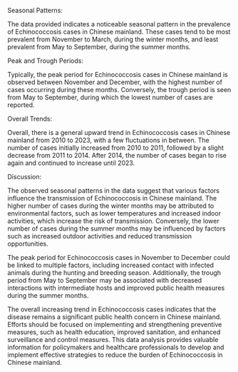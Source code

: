 Seasonal Patterns:

The data provided indicates a noticeable seasonal pattern in the prevalence of Echinococcosis cases in Chinese mainland. These cases tend to be most prevalent from November to March, during the winter months, and least prevalent from May to September, during the summer months.

Peak and Trough Periods:

Typically, the peak period for Echinococcosis cases in Chinese mainland is observed between November and December, with the highest number of cases occurring during these months. Conversely, the trough period is seen from May to September, during which the lowest number of cases are reported.

Overall Trends:

Overall, there is a general upward trend in Echinococcosis cases in Chinese mainland from 2010 to 2023, with a few fluctuations in between. The number of cases initially increased from 2010 to 2011, followed by a slight decrease from 2011 to 2014. After 2014, the number of cases began to rise again and continued to increase until 2023.

Discussion:

The observed seasonal patterns in the data suggest that various factors influence the transmission of Echinococcosis in Chinese mainland. The higher number of cases during the winter months may be attributed to environmental factors, such as lower temperatures and increased indoor activities, which increase the risk of transmission. Conversely, the lower number of cases during the summer months may be influenced by factors such as increased outdoor activities and reduced transmission opportunities.

The peak period for Echinococcosis cases in November to December could be linked to multiple factors, including increased contact with infected animals during the hunting and breeding season. Additionally, the trough period from May to September may be associated with decreased interactions with intermediate hosts and improved public health measures during the summer months.

The overall increasing trend in Echinococcosis cases indicates that the disease remains a significant public health concern in Chinese mainland. Efforts should be focused on implementing and strengthening preventive measures, such as health education, improved sanitation, and enhanced surveillance and control measures. This data analysis provides valuable information for policymakers and healthcare professionals to develop and implement effective strategies to reduce the burden of Echinococcosis in Chinese mainland.
